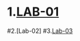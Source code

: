 # 1.[LAB-01](https://github.com/2203A51668/19324076/blob/main/Lab_01.ipynb)
#2.[Lab-02]
#3.[Lab-03](https://github.com/2203A51668/19324076/blob/main/LAB_03.ipynb)
